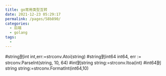 ```yaml
---
title: go常用类型互转
date: 2021-12-23 05:29:17
permalink: /pages/58b890/
categories:
  - 后端
  - golang
tags:
  - 
---
```




#string到int 
int,err:=strconv.Atoi(string) 
#string到int64 
int64, err := strconv.ParseInt(string, 10, 64) 
#int到string 
string:=strconv.Itoa(int) 
#int64到string 
string:=strconv.FormatInt(int64,10) 


